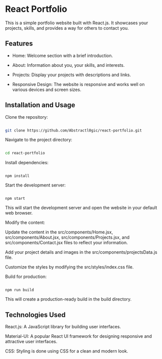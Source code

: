 # React Portfolio

This is a simple portfolio website built with React.js. It showcases your projects, skills, and provides a way for others to contact you.

## Features

- Home: Welcome section with a brief introduction.

- About: Information about you, your skills, and interests.

- Projects: Display your projects with descriptions and links.

- Responsive Design: The website is responsive and works well on various devices and screen sizes.

## Installation and Usage

Clone the repository:

```bash

git clone https://github.com/Abstractl0gic/react-portfolio.git

```

Navigate to the project directory:

```bash

cd react-portfolio

```

Install dependencies:

```

npm install

```

Start the development server:

```

npm start

```

This will start the development server and open the website in your default web browser.

Modify the content:

Update the content in the src/components/Home.jsx, src/components/About.jsx, src/components/Projects.jsx, and src/components/Contact.jsx files to reflect your information.

Add your project details and images in the src/components/projectsData.js file.

Customize the styles by modifying the src/styles/index.css file.

Build for production:

```

npm run build

```

This will create a production-ready build in the build directory.

## Technologies Used

React.js: A JavaScript library for building user interfaces.

Material-UI: A popular React UI framework for designing responsive and attractive user interfaces.

CSS: Styling is done using CSS for a clean and modern look.
